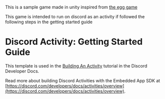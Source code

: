 This is a sample game made in unity inspired from [the egg game](https://store.steampowered.com/app/2784840/Egg/)

This game is intended to run on discord as an activity if followed the following steps in the getting started guide


# Discord Activity: Getting Started Guide

This template is used in the [Building An Activity](https://discord.com/developers/activities/building-an-activity) tutorial in the Discord Developer Docs.

Read more about building Discord Activities with the Embedded App SDK at [https://discord.com/developers/docs/activities/overview](https://discord.com/developers/docs/activities/overview).


